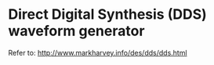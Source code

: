 # Direct Digital Synthesis (DDS) waveform generator

Refer to: http://www.markharvey.info/des/dds/dds.html

